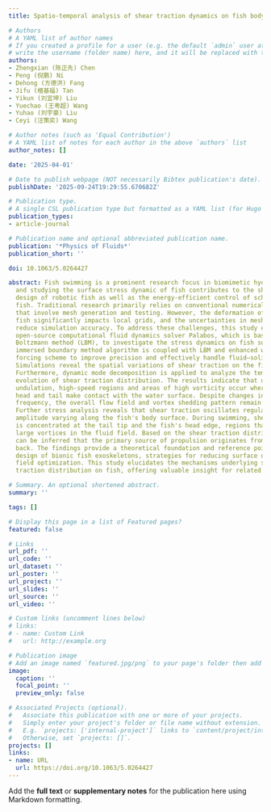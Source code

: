 ```yaml
---
title: Spatio-temporal analysis of shear traction dynamics on fish body surface

# Authors
# A YAML list of author names
# If you created a profile for a user (e.g. the default `admin` user at `content/authors/admin/`), 
# write the username (folder name) here, and it will be replaced with their full name and linked to their profile.
authors:
- Zhengxian (陈正先) Chen
- Peng (倪鹏) Ni
- Dehong (方德洪) Fang
- Jifu (檀基福) Tan
- Yikun (刘宜坤) Liu
- Yuechao (王粤超) Wang
- Yuhao (刘宇豪) Liu
- Ceyi (汪策奕) Wang

# Author notes (such as 'Equal Contribution')
# A YAML list of notes for each author in the above `authors` list
author_notes: []

date: '2025-04-01'

# Date to publish webpage (NOT necessarily Bibtex publication's date).
publishDate: '2025-09-24T19:29:55.670682Z'

# Publication type.
# A single CSL publication type but formatted as a YAML list (for Hugo requirements).
publication_types:
- article-journal

# Publication name and optional abbreviated publication name.
publication: '*Physics of Fluids*'
publication_short: ''

doi: 10.1063/5.0264427

abstract: Fish swimming is a prominent research focus in biomimetic hydrodynamics,
  and studying the surface stress dynamic of fish contributes to the shape and structural
  design of robotic fish as well as the energy-efficient control of schooling robotic
  fish. Traditional research primarily relies on conventional numerical simulations
  that involve mesh generation and testing. However, the deformation of a swimming
  fish significantly impacts local grids, and the uncertainties in mesh structure
  reduce simulation accuracy. To address these challenges, this study employs the
  open-source computational fluid dynamics solver Palabos, which is based on the lattice
  Boltzmann method (LBM), to investigate the stress dynamics on fish surfaces. The
  immersed boundary method algorithm is coupled with LBM and enhanced with a multi-direct
  forcing scheme to improve precision and effectively handle fluid–solid interactions.
  Simulations reveal the spatial variations of shear traction on the fish surface.
  Furthermore, dynamic mode decomposition is applied to analyze the temporal and spatial
  evolution of shear traction distribution. The results indicate that under steady
  undulation, high-speed regions and areas of high vorticity occur where the fish's
  head and tail make contact with the water surface. Despite changes in tail-beating
  frequency, the overall flow field and vortex shedding pattern remain consistent.
  Further stress analysis reveals that shear traction oscillates regularly, with its
  amplitude varying along the fish's body surface. During swimming, shear traction
  is concentrated at the tail tip and the fish's head edge, regions that also feature
  large vortices in the fluid field. Based on the shear traction distribution, it
  can be inferred that the primary source of propulsion originates from the fish's
  back. The findings provide a theoretical foundation and reference points for the
  design of bionic fish exoskeletons, strategies for reducing surface drag, and fluid
  field optimization. This study elucidates the mechanisms underlying surface shear
  traction distribution on fish, offering valuable insight for related research.

# Summary. An optional shortened abstract.
summary: ''

tags: []

# Display this page in a list of Featured pages?
featured: false

# Links
url_pdf: ''
url_code: ''
url_dataset: ''
url_poster: ''
url_project: ''
url_slides: ''
url_source: ''
url_video: ''

# Custom links (uncomment lines below)
# links:
# - name: Custom Link
#   url: http://example.org

# Publication image
# Add an image named `featured.jpg/png` to your page's folder then add a caption below.
image:
  caption: ''
  focal_point: ''
  preview_only: false

# Associated Projects (optional).
#   Associate this publication with one or more of your projects.
#   Simply enter your project's folder or file name without extension.
#   E.g. `projects: ['internal-project']` links to `content/project/internal-project/index.md`.
#   Otherwise, set `projects: []`.
projects: []
links:
- name: URL
  url: https://doi.org/10.1063/5.0264427
---
```


Add the **full text** or **supplementary notes** for the publication here using Markdown formatting.
